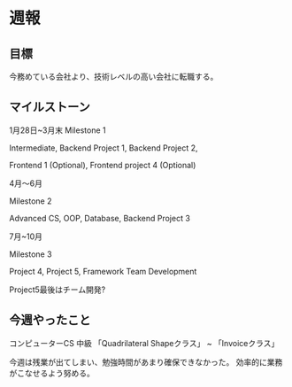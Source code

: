 # 週報

## 目標

今務めている会社より、技術レベルの高い会社に転職する。

## マイルストーン

1月28日~3月末
Milestone 1

Intermediate, Backend Project 1, Backend Project 2, 

Frontend 1 (Optional), Frontend project 4 (Optional)

4月〜6月

Milestone 2

 Advanced CS, OOP, Database, Backend Project 3

7月~10月

Milestone 3

Project 4, Project 5, Framework Team Development

Project5最後はチーム開発?

## 今週やったこと
コンピューターCS 中級
「Quadrilateral Shapeクラス」 ~ 「Invoiceクラス」

今週は残業が出てしまい、勉強時間があまり確保できなかった。
効率的に業務がこなせるよう努める。
